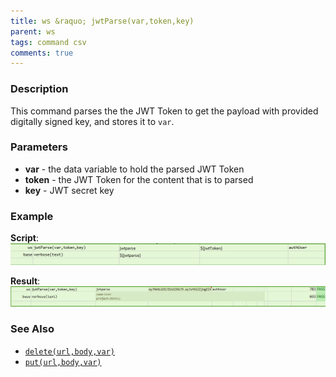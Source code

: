 ```yaml
---
title: ws &raquo; jwtParse(var,token,key)
parent: ws
tags: command csv
comments: true
---
```



### Description
This command parses the the JWT Token to get the payload with provided digitally signed key, and stores it to `var`.


### Parameters
- **var** \- the data variable to hold the parsed JWT Token
- **token** \- the JWT Token for the content that is to parsed
- **key** \- JWT secret key


### Example
**Script**:<br/>
![](image/jwtParse_01.png)

**Result**:<br/>
![](image/jwtParse_02.png)


### See Also
- [`delete(url,body,var)`](delete(url,body,var))
- [`put(url,body,var)`](put(url,body,var))